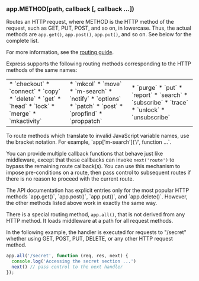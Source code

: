 <!---
 Copyright (c) 2016 StrongLoop, IBM, and Express Contributors
 License: MIT
-->

<h3 id='app.METHOD'>app.METHOD(path, callback [, callback ...])</h3>

Routes an HTTP request, where METHOD is the HTTP method of the request, such as GET,
PUT, POST, and so on, in lowercase. Thus, the actual methods are `app.get()`,
`app.post()`, `app.put()`, and so on.  See below for the complete list.

For more information, see the [routing guide](/guide/routing.html).

Express supports the following routing methods corresponding to the HTTP methods of the same names:

<table style="border: 0px; background: none">
<tr>
<td style="background: none; border: 0px;" markdown="1">
* `checkout`
* `connect`
* `copy`
* `delete`
* `get`
* `head`
* `lock`
* `merge`
* `mkactivity`
</td>
<td style="background: none; border: 0px;" markdown="1">
* `mkcol`
* `move`
* `m-search`
* `notify`
* `options`
* `patch`
* `post`
* `propfind`
* `proppatch`
</td>
<td style="background: none; border: 0px;" markdown="1">
* `purge`
* `put`
* `report`
* `search`
* `subscribe`
* `trace`
* `unlock`
* `unsubscribe`
</td>
</tr>
</table>

<div class="doc-box doc-info" markdown="1">
  To route methods which translate to invalid JavaScript variable names, use the bracket notation. For example,
  `app['m-search']('/', function ...`.
</div>

You can provide multiple callback functions that behave just like middleware, except
that these callbacks can invoke `next('route')` to bypass
the remaining route callback(s). You can use this mechanism to impose pre-conditions
on a route, then pass control to subsequent routes if there is no reason to proceed with the current route.

<div class="doc-box doc-info" markdown="1">
  The API documentation has explicit entries only for the most popular HTTP methods `app.get()`,
  `app.post()`, `app.put()`, and `app.delete()`.
  However, the other methods listed above work in exactly the same way.
</div>

There is a special routing method, `app.all()`, that is not derived from any HTTP method.
It loads middleware at a path for all request methods.

In the following example, the handler is executed for requests to "/secret" whether using
GET, POST, PUT, DELETE, or any other HTTP request method.

```js
app.all('/secret', function (req, res, next) {
  console.log('Accessing the secret section ...')
  next() // pass control to the next handler
});
```
